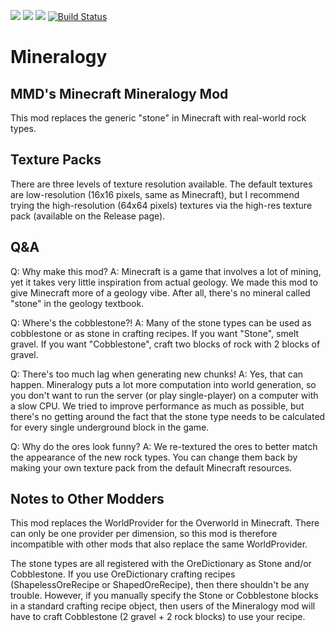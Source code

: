 [![](https://img.shields.io/badge/Discord-MMD-green.svg?style=flat&logo=Discord)](https://discord.mcmoddev.com)
[![](http://cf.way2muchnoise.eu/full_minecraft-mineralogy_downloads.svg)](http://minecraft.curseforge.com/projects/minecraft-mineralogy)
[![](http://cf.way2muchnoise.eu/versions/Minecraft_minecraft-mineralogy_all.svg)](http://minecraft.curseforge.com/projects/minecraft-mineralogy)
[![Build Status](https://ci.mcmoddev.com/job/Minecraft%20Mineralogy/job/Minecraft%20Mineralogy%201.12/badge/icon)](https://ci.mcmoddev.com/job/Minecraft%20Mineralogy/job/Minecraft%20Mineralogy%201.12/)

# Mineralogy
## MMD's Minecraft Mineralogy Mod
This mod replaces the generic "stone" in Minecraft with real-world rock types.

## Texture Packs
There are three levels of texture resolution available. The default textures are low-resolution (16x16 pixels, same as Minecraft), but I recommend trying the high-resolution (64x64 pixels) textures via the high-res texture pack (available on the Release page).

## Q&A
Q: Why make this mod?
A: Minecraft is a game that involves a lot of mining, yet it takes very little inspiration from actual geology. We made this mod to give Minecraft more of a geology vibe. After all, there's no mineral called "stone" in the geology textbook.

Q: Where's the cobblestone?!
A: Many of the stone types can be used as cobblestone or as stone in crafting recipes. If you want "Stone", smelt gravel. If you want "Cobblestone", craft two blocks of rock with 2 blocks of gravel.

Q: There's too much lag when generating new chunks!
A: Yes, that can happen. Mineralogy puts a lot more computation into world generation, so you don't want to run the server (or play single-player) on a computer with a slow CPU. We tried to improve performance as much as possible, but there's no getting around the fact that the stone type needs to be calculated for every single underground block in the game.

Q: Why do the ores look funny?
A: We re-textured the ores to better match the appearance of the new rock types. You can change them back by making your own texture pack from the default Minecraft resources.

## Notes to Other Modders
This mod replaces the WorldProvider for the Overworld in Minecraft. There can only be one provider per dimension, so this mod is therefore incompatible with other mods that also replace the same WorldProvider.

The stone types are all registered with the OreDictionary as Stone and/or Cobblestone. If you use OreDictionary crafting recipes (ShapelessOreRecipe or ShapedOreRecipe), then there shouldn't be any trouble. However, if you manually specify the Stone or Cobblestone blocks in a standard crafting recipe object, then users of the Mineralogy mod will have to craft Cobblestone (2 gravel + 2 rock blocks) to use your recipe.
